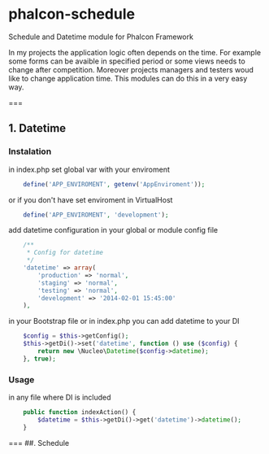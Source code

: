 phalcon-schedule
================

Schedule and Datetime module for Phalcon Framework

In my projects the application logic often depends on the time. For example some
forms can be avaible in specified period or some views needs to change after competition.
Moreover projects managers and testers woud like to change application time.
This modules can do this in a very easy way.

===
## 1. Datetime

### Instalation


in index.php set global var with your enviroment

```php
    define('APP_ENVIROMENT', getenv('AppEnviroment'));
```

or if you don't have set enviroment in VirtualHost

```php
    define('APP_ENVIROMENT', 'development');
```

add datetime configuration in your global or module config file

```php
    /**
     * Config for datetime
     */
    'datetime' => array(
        'production' => 'normal',
        'staging' => 'normal',
        'testing' => 'normal',
        'development' => '2014-02-01 15:45:00'
    ),
```

in your Bootstrap file or in index.php you can add datetime to your DI

```php
    $config = $this->getConfig();
    $this->getDi()->set('datetime', function () use ($config) {
        return new \Nucleo\Datetime($config->datetime);
    }, true);
```

### Usage

in any file where DI is included

```php
    public function indexAction() {        
        $datetime = $this->getDi()->get('datetime')->datetime();
    }
```

===
##. Schedule